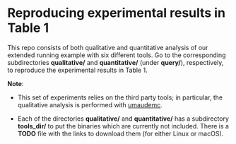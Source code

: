 # Reproducing experimental results in Table 1

This repo consists of both qualitative and quantitative analysis of our extended running example with six different tools.  Go to the corresponding subdirectories **qualitative/** and **quantitative/** (under **query/**), respectively, to reproduce the experimental results in Table 1. 

**Note**: 

 - This set of experiments relies on the third party tools; in particular, the qualitative analysis is performed with [umaudemc](https://github.com/fadoss/umaudemc).
 
 - Each of the directories **qualitative/** and **quantitative/** has a subdirectory **tools_dir/** to put the binaries which are currently not included. There is a **TODO** file with the links to download them (for either  Linux or macOS).
